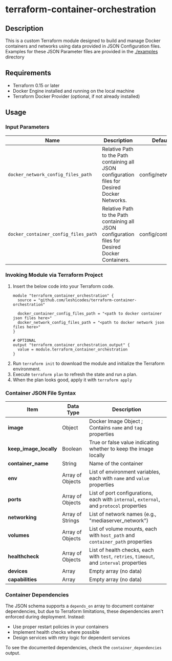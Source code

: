 # terraform-container-orchestration

## Description 
This is a custom Terraform module designed to build and manage Docker containers and networks using data provided in JSON Configuration files. Examples for these JSON Parameter files are provided in the [./examples](./examples/) directory

## Requirements
* Terraform 0.15 or later
* Docker Engine installed and running on the local machine
* Terraform Docker Provider (optional, if not already installed)

## Usage 

### Input Parameters
| Name   | Description  | Default Value | type |
|---|---|---|---|
|  ```docker_network_config_files_path``` | Relative Path to the Path containing all JSON configuration files for Desired Docker Networks.  | config/networks/*.json  | string |
| ```docker_container_config_files_path```  | Relative Path to the Path containing all JSON configuration files for Desired Docker Containers.  | config/containers/*.json  | string |

### Invoking Module via Terraform Project

1. Insert the below code into your Terraform code.
    ```hcl
    module "terraform_container_orchestration" {
      source = "github.com/leshicodes/terraform-container-orchestration"

      docker_container_config_files_path = "<path to docker container json files here>"
      docker_network_config_files_path = "<path to docker network json files here>"
    }

    # OPTIONAL
    output "terraform_container_orchestration_output" {
      value = module.terraform_container_orchestration
    }
    ```
2. Run ```terraform init``` to download the module and initialize the Terraform environment.
3. Execute ```terraform plan``` to refresh the state and run a plan. 
4. When the plan looks good, apply it with ```terraform apply```

### Container JSON File Syntax

| Item | Data Type | Description |
| --- | --- | --- |
| **image** | Object | Docker Image Object ; Contains `name` and `tag` properties |
| **keep_image_locally** | Boolean | True or false value indicating whether to keep the image locally |
| **container_name** | String | Name of the container |
| **env** | Array of Objects | List of environment variables, each with `name` and `value` properties |
| **ports** | Array of Objects | List of port configurations, each with `internal`, `external`, and `protocol` properties |
| **networking** | Array of Strings | List of network names (e.g., "mediaserver_network") |
| **volumes** | Array of Objects | List of volume mounts, each with `host_path` and `container_path` properties |
| **healthcheck** | Array of Objects | List of health checks, each with `test`, `retries`, `timeout`, and `interval` properties |
| **devices** | Array | Empty array (no data) |
| **capabilities** | Array | Empty array (no data) |

### Container Dependencies

The JSON schema supports a `depends_on` array to document container dependencies, but due to Terraform limitations, these dependencies aren't enforced during deployment. Instead:

- Use proper restart policies in your containers
- Implement health checks where possible
- Design services with retry logic for dependent services

To see the documented dependencies, check the `container_dependencies` output.
